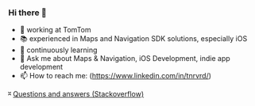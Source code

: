 ### Hi there 👋

- 📍 working at TomTom
- 📚 experienced in Maps and Navigation SDK solutions, especially iOS
- 🌱 continuously learning 
- 💬 Ask me about Maps & Navigation, iOS Development, indie app development
- 📫 How to reach me: (https://www.linkedin.com/in/tnrvrd/) 

⎶ [Questions and answers (Stackoverflow)](https://stackoverflow.com/users/2186887/tanriverdi)
